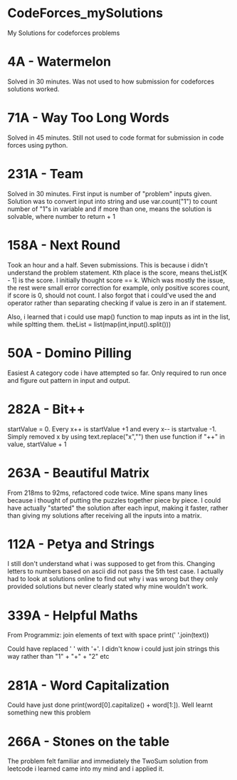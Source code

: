 # CodeForces_mySolutions
My Solutions for codeforces problems

# 4A - Watermelon
Solved in 30 minutes. Was not used to how submission for codeforces solutions worked.

# 71A - Way Too Long Words
Solved in 45 minutes. Still not used to code format for submission in code forces using python.

# 231A - Team
Solved in 30 minutes. First input is number of "problem" inputs given. Solution was to convert input into string and use var.count("1") to count number of "1"s in variable and if more than one, means the solution is solvable, where number to return + 1

# 158A - Next Round
Took an hour and a half. Seven submissions. This is because i didn't understand the problem statement. Kth place is the score, means theList[K - 1] is the score. I initially thought score == k. Which was mostly the issue, the rest were small error correction for example, only positive scores count, if score is 0, should not count. I also forgot that i could've used the and operator rather than separating checking if value is zero in an if statement.

Also, i learned that i could use map() function to map inputs as int in the list, while spltting them. theList = list(map(int,input().split()))

# 50A - Domino Pilling
Easiest A category code i have attempted so far. Only required to run once and figure out pattern in input and output.

# 282A - Bit++
startValue = 0. Every x++ is startValue +1 and every x-- is startvalue -1. Simply removed x by using text.replace("x","") then use function if "++" in value, startValue + 1

# 263A - Beautiful Matrix
From 218ms to 92ms, refactored code twice. Mine spans many lines because i thought of putting the puzzles together piece by piece. I could have actually "started" the solution after each input, making it faster, rather than giving my solutions after receiving all the inputs into a matrix.

# 112A - Petya and Strings
I still don't understand what i was supposed to get from this. Changing letters to numbers based on ascii did not pass the 5th test case. I actually had to look at solutions online to find out why i was wrong but they only provided solutions but never clearly stated why mine wouldn't work.

# 339A - Helpful Maths
From Programmiz:
join elements of text with space
print(' '.join(text))

Could have replaced ' ' with '+'. I didn't know i could just join strings this way rather than "1" + "+" + "2" etc

# 281A - Word Capitalization
Could have just done print(word[0].capitalize() + word[1:]). Well learnt something new this problem

# 266A - Stones on the table
The problem felt familiar and immediately the TwoSum solution from leetcode i learned came into my mind and i applied it.
